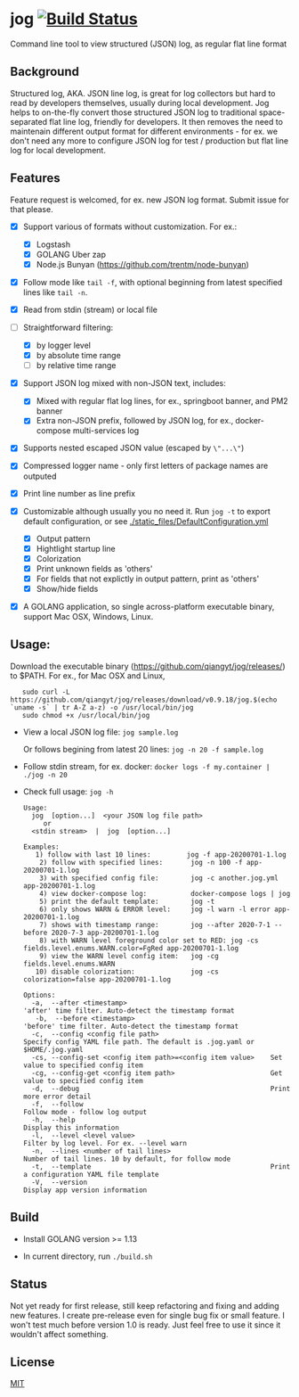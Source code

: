 # jog [![Build Status](https://travis-ci.org/qiangyt/jog.svg?branch=master)](https://travis-ci.org/qiangyt/jog)
Command line tool to view structured (JSON) log, as regular flat line format


## Background

Structured log, AKA. JSON line log, is great for log collectors but hard to read by developers themselves, usually during local development. Jog helps to on-the-fly convert those structured JSON log to traditional space-separated flat line log, friendly for developers. It then removes the need to maintenain different output format for different environments - for ex. we don't need any more to configure JSON log for test / production but flat line log for local development.

## Features

   Feature request is welcomed, for ex. new JSON log format. Submit issue for that please.

   - [x] Support various of formats without customization. For ex.:
      - [x] Logstash
      - [x] GOLANG Uber zap
      - [x] Node.js Bunyan (https://github.com/trentm/node-bunyan)

   - [x] Follow mode like `tail -f`, with optional beginning from latest specified lines like `tail -n`.

   - [x] Read from stdin (stream) or local file

   - [ ] Straightforward filtering:
      - [x] by logger level
      - [x] by absolute time range
      - [ ] by relative time range

   - [x] Support JSON log mixed with non-JSON text, includes:
      - [x] Mixed with regular flat log lines, for ex., springboot banner, and PM2 banner
      - [x] Extra non-JSON prefix, followed by JSON log, for ex., docker-compose multi-services log

   - [x] Supports nested escaped JSON value (escaped by `\"...\"`)

   - [x] Compressed logger name - only first letters of package names are outputed

   - [x] Print line number as line prefix

   - [x] Customizable although usually you no need it.
         Run `jog -t` to export default configuration, or see [./static_files/DefaultConfiguration.yml](./static_files/DefaultConfiguration.yml)
      - [x] Output pattern
      - [x] Hightlight startup line
      - [x] Colorization
      - [x] Print unknown fields as 'others'
      - [x] For fields that not explictly in output pattern, print as 'others'
      - [x] Show/hide fields

   - [x] A GOLANG application, so single across-platform executable binary, support Mac OSX, Windows, Linux.

## Usage:
  Download the executable binary (https://github.com/qiangyt/jog/releases/) to $PATH. For ex., for Mac OSX and Linux,

  ```shell
     sudo curl -L https://github.com/qiangyt/jog/releases/download/v0.9.18/jog.$(echo `uname -s` | tr A-Z a-z) -o /usr/local/bin/jog
     sudo chmod +x /usr/local/bin/jog
  ```

   * View a local JSON log file: `jog sample.log`

     Or follows begining from latest 20 lines: `jog -n 20 -f sample.log`

   * Follow stdin stream, for ex. docker: `docker logs -f my.container | ./jog -n 20`

   * Check full usage: `jog -h`

      ```
      Usage:
        jog  [option...]  <your JSON log file path>
           or
        <stdin stream>  |  jog  [option...]

      Examples:
         1) follow with last 10 lines:         jog -f app-20200701-1.log
	      2) follow with specified lines:       jog -n 100 -f app-20200701-1.log
	      3) with specified config file:        jog -c another.jog.yml app-20200701-1.log
	      4) view docker-compose log:           docker-compose logs | jog
	      5) print the default template:        jog -t
	      6) only shows WARN & ERROR level:     jog -l warn -l error app-20200701-1.log
	      7) shows with timestamp range:        jog --after 2020-7-1 --before 2020-7-3 app-20200701-1.log
	      8) with WARN level foreground color set to RED: jog -cs fields.level.enums.WARN.color=FgRed app-20200701-1.log
	      9) view the WARN level config item:   jog -cg fields.level.enums.WARN
	     10) disable colorization:              jog -cs colorization=false app-20200701-1.log

      Options:
        -a,  --after <timestamp>                                    'after' time filter. Auto-detect the timestamp format
	     -b,  --before <timestamp>                                   'before' time filter. Auto-detect the timestamp format
        -c,  --config <config file path>                            Specify config YAML file path. The default is .jog.yaml or $HOME/.jog.yaml
        -cs, --config-set <config item path>=<config item value>    Set value to specified config item
        -cg, --config-get <config item path>                        Get value to specified config item
        -d,  --debug                                                Print more error detail
        -f,  --follow                                               Follow mode - follow log output
        -h,  --help                                                 Display this information
        -l,  --level <level value>                                  Filter by log level. For ex. --level warn
        -n,  --lines <number of tail lines>                         Number of tail lines. 10 by default, for follow mode
        -t,  --template                                             Print a configuration YAML file template
        -V,  --version                                              Display app version information
     ```

## Build

   *  Install GOLANG version >= 1.13

   *  In current directory, run `./build.sh`

## Status

   Not yet ready for first release, still keep refactoring and fixing and adding new features. I create pre-release even for single bug fix or small feature. I won't test much before version 1.0 is ready.
   Just feel free to use it since it wouldn't affect something.

## License

[MIT](/LICENSE)
